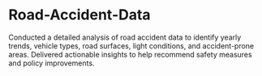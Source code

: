 # Road-Accident-Data
Conducted a detailed analysis of road accident data to identify yearly trends, vehicle types, road surfaces, light conditions, and accident-prone areas. Delivered actionable insights to help recommend safety measures and policy improvements.
